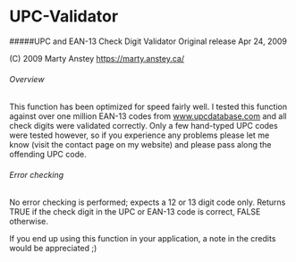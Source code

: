 # UPC-Validator

#####UPC and EAN-13 Check Digit Validator
Original release Apr 24, 2009

(C) 2009 Marty Anstey
https://marty.anstey.ca/

###### Overview

This function has been optimized for speed fairly well. I tested this function against over one million EAN-13 codes from www.upcdatabase.com and all check digits were validated correctly. Only a few hand-typed UPC codes were tested however, so if you experience any problems please let me know (visit the contact page on my website) and please pass along the offending UPC code.

###### Error checking

No error checking is performed; expects a 12 or 13 digit code only. Returns TRUE if the check digit in the UPC or EAN-13 code is correct, FALSE otherwise.




If you end up using this function in your application, a note in the credits would be appreciated ;)
